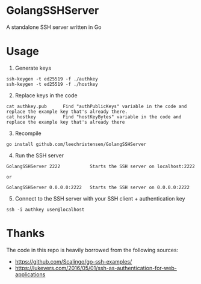 # GolangSSHServer
A standalone SSH server written in Go

# Usage
1) Generate keys
```
ssh-keygen -t ed25519 -f ./authkey
ssh-keygen -t ed25519 -f ./hostkey
```
2) Replace keys in the code
```
cat authkey.pub      Find "authPublicKeys" variable in the code and replace the example key that's already there. 
cat hostkey          Find "hostKeyBytes" variable in the code and replace the example key that's already there
```
3) Recompile
```
go install github.com/leechristensen/GolangSSHServer
```
4) Run the SSH server
```
GolangSSHServer 2222           Starts the SSH server on localhost:2222

or

GolangSSHServer 0.0.0.0:2222   Starts the SSH server on 0.0.0.0:2222
```
5) Connect to the SSH server with your SSH client + authentication key
```
ssh -i authkey user@localhost
```

# Thanks
The code in this repo is heavily borrowed from the following sources:
* https://github.com/Scalingo/go-ssh-examples/
* https://lukevers.com/2016/05/01/ssh-as-authentication-for-web-applications

